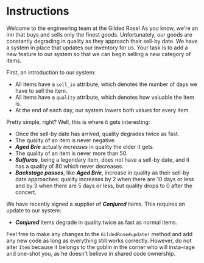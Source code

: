 # Instructions

Welcome to the engineering team at the Gilded Rose! As you know, we're an inn that buys and sells only the finest goods. Unfortunately, our goods are constantly degrading in quality as they approach their sell-by date. We have a system in place that updates our inventory for us. Your task is to add a new feature to our system so that we can begin selling a new category of items.

First, an introduction to our system:

- All items have a `sell_in` attribute, which denotes the number of days we have to sell the item.
- All items have a `quality` attribute, which denotes how valuable the item is.
- At the end of each day, our system lowers both values for every item.

Pretty simple, right? Well, this is where it gets interesting:

- Once the sell-by date has arrived, quality degrades twice as fast.
- The quality of an item is never negative.
- **_Aged Brie_** actually *increases* in quality the older it gets.
- The quality of an item is never more than 50.
- **_Sulfuras_**, being a legendary item, does not have a sell-by date, and it has a quality of 80 which never decreases.
- **_Backstage passes_**, like **_Aged Brie_**, increase in quality as their sell-by date approaches: quality increases by 2 when there are 10 days or less and by 3 when there are 5 days or less, but quality drops to 0 after the concert.

We have recently signed a supplier of **_Conjured_** items. This requires an update to our system:

- **_Conjured_** items degrade in quality twice as fast as normal items.

Feel free to make any changes to the `GildedRose#update!` method and add any new code as long as everything still works correctly. However, do not alter `Item` because it belongs to the goblin in the corner who will insta-rage and one-shot you, as he doesn't believe in shared code ownership.
